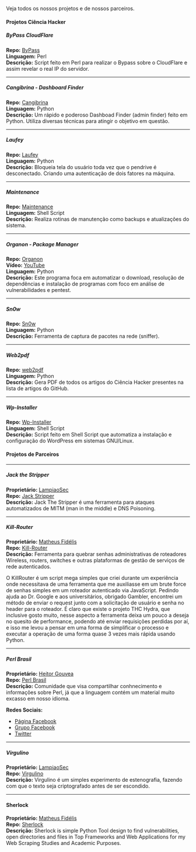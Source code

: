 Veja todos os nossos projetos e de nossos parceiros.  

#### Projetos Ciência Hacker

##### ByPass CloudFlare  
**Repo:** [ByPass](https://github.com/HackerOrientado/BypassCF)  
**Linguagem:** Perl  
**Descrição:**
Script feito em Perl para realizar o Bypass sobre o CloudFlare e assim revelar o real IP do servidor.  

- - -
##### Cangibrina - Dashboard Finder  
**Repo:** [Cangibrina](https://github.com/fnk0c/cangibrina)  
**Linguagem:** Python  
**Descrição:**
Um rápido e poderoso Dashboad Finder (admin finder) feito em Python. Utiliza diversas técnicas para atingir o objetivo em questão.  

- - -
##### Laufey  
**Repo:** [Laufey](https://github.com/fnk0c/laufey)  
**Linguagem:** Python  
**Descrição:**
Bloqueia tela do usuário toda vez que o pendrive é desconectado. Criando uma autenticação de dois fatores na máquina.  

- - -
##### Maintenance
**Repo:** [Maintenance](https://github.com/fnk0c/maintenance)  
**Linguagem:** Shell Script  
**Descrição:**
Realiza rotinas de manutenção como backups e atualizações do sistema.  

- - -
##### Organon - Package Manager  
**Repo:** [Organon](https://github.com/fnk0c/organon)  
**Vídeo:** [YouTube](https://www.youtube.com/watch?v=lpPauu2uY4E)  
**Linguagem:** Python  
**Descrição:**
Este programa foca em automatizar o download, resolução de dependências e instalação de programas com foco em análise de vulnerabilidades e pentest.  

- - -
##### Sn0w  
**Repo:** [Sn0w](https://github.com/54l0m0n/Sn0w)  
**Linguagem:** Python  
**Descrição:**
Ferramenta de captura de pacotes na rede (sniffer). 

- - -
##### Web2pdf  
**Repo:** [web2pdf](https://github.com/fnk0c/web2pdf)   
**Linguagem:** Python  
**Descrição:**
Gera PDF de todos os artigos do Ciência Hacker presentes na lista de artigos do GitHub.   

- - -
##### Wp-Installer  
**Repo:** [Wp-Installer](https://github.com/fnk0c/wp-installer)   
**Linguagem:** Shell Script  
**Descrição:**
Script feito em Shell Script que automatiza a instalação e configuração do WordPress em sistemas GNU/Linux.  

#### Projetos de Parceiros  

- - -
##### Jack the Stripper  
**Proprietário:** [LampiaoSec](https://github.com/lampiaosec)  
**Repo:** [Jack Stripper](https://github.com/lampiaosec/jackthestripper)  
**Descrição:**
Jack The Stripper é uma ferramenta para ataques automatizados de MITM (man in the middle) e DNS Poisoning.  

- - -
##### Kill-Router
**Proprietário:** [Matheus Fidélis](https://github.com/msfidelis)  
**Repo:** [Kill-Router](https://github.com/msfidelis/Kill-Router-)  
**Descrição:**
Ferramenta para quebrar senhas administrativas de roteadores Wireless, routers, switches e outras plataformas de gestão de serviços de rede autenticados.

O KillRouter é um script mega simples que criei durante um experiência onde necessitava de uma ferramenta que me auxiliasse em um brute force de senhas simples em um roteador autenticado via JavaScript. Pedindo ajuda ao Dr. Google e aos universitários, obrigado Gambler, encontrei um método de enviar o request junto com a solicitação de usuário e senha no header para o roteador. É claro que existe o projeto THC Hydra, que inclusive gosto muito, nesse aspecto a ferramenta deixa um pouco a deseja no quesito de performance, podendo até enviar requisições perdidas por aí, e isso me levou a pensar em uma forma de simplificar o processo e executar a operação de uma forma quase 3 vezes mais rápida usando Python.

- - -
##### Perl Brasil  
**Proprietário:** [Heitor Gouvea](https://github.com/HeitorG)  
**Repo:** [Perl Brasil](https://github.com/HeitorG/Perl-Brasil)  
**Descrição:** 
Comunidade que visa compartilhar conhnecimento e informações sobre Perl, já que a linguagem contém um material muito excasso em nosso idioma.  

**Redes Sociais:**  

* [Página Facebook](https://www.facebook.com/PerlBrOficial)
* [Grupo Facebook](https://www.facebook.com/groups/PerlBrasilOficial/)
* [Twitter](https://twitter.com/Perl_Brasil)   

- - -
##### Virgulino  
**Proprietário:** [LampiaoSec](https://github.com/lampiaosec)  
**Repo:** [Virgulino](https://github.com/lampiaosec/virgulino)  
**Descrição:** 
Virgulino é um simples experimento de estenografia, fazendo com que o texto seja criptografado antes de ser escondido.  

- - -
#### Sherlock ####
**Proprietário:** [Matheus Fidélis](https://github.com/msfidelis)  
**Repo:** [Sherlock](https://github.com/msfidelis/Sherlock)  
**Descrição:**
Sherlock is simple Python Tool design to find vulnerabilities, open directories and files in 
Top Frameworks and Web Applications for my Web Scraping Studies and Academic Purposes.
